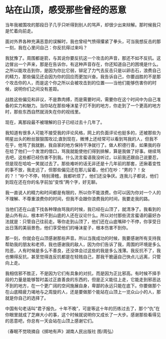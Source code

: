 # 站在山顶，感受那些曾经的恶意

当年我被围攻的那段日子几乎只听得到别人的骂声，却很少出来辩解。那时候我只是忙着向前走。 

面对外界各种充满恶意的误解时，我也曾经气愤得攥紧了拳头，可当我想反击的那一刻，我在心里问自己：你反抗得过来吗？ 

我犹豫了。周围都是箭，与其说你要反抗这一个攻击的声音，那还不如不反抗。这边冒出一个声来，那是在告诉你，有这种声音存在，你还知道自己的困境是什么。之所以能攻击到你，是因为你比它弱，铆足了力气去反击只是以卵击石，浪费自己的精力，那些偏见还会因为你的回应而更加兴奋。我告诉自己，你要战胜的不是那个攻击你的人，而是这个你之所以会被攻击到的位置——当他们能够伤害你的时候，说明你们之间没有差距。 

战胜这些偏见和非议，不是靠肉搏，而是需要时间，需要你在这个时间中为自己准备的实力和魅力。当你站在那些唾沫星子打不到的地方，你走到了一个更高的地方时，那些东西自然就消失在你的视线里。 

现在，离那段最不被理解的日子已经过去十几年了。 

我知道有很多人可能不接受我的评论风格，网上的负面评论也挺多的，还被那些为明星出头的粉丝狠狠围攻过;直到现在，微博上还经常可以看到骂我的人，但我不在乎，他骂了我就删，我自家的地方保持干净就行了。做人积德行善，如果我的存在给了他们一个发泄的借口，骂我就能使他们得到排解，算是我做了好事。继续骂去吧，这些都已经伤害不到我。什么流言蜚语我没听过，以前我还跟自己说要忍，但是现在哈哈一笑就过去了。那些难听的话无非还是十几年前的那套，还揪着变性的事不放，我走远了，但那些偏见还在那儿留着，他们在吵：“男的？！女的？！”吵个不停，特别滑稽，我都听烦了，他们还没争厌。连我儿子都说，他们到现在还在你的名字前加“变性”两个字，好无聊。 

我一直说人的精力和时间都是有限的，所以你不能浪费。你可以因为你对一个人的不理解、不尊重浪费你的时间，但我不会跟你浪费我的时间，我要走我的路。 

当他们还在山底下找各种理由骂我的时候，我已经在山顶了，就清净了。我看到的是山外有山，根本听不到山底的人还在议论什么。所以对付那些流言蜚语的最好办法就是：只管自己往前走。等你走到山顶了，他们还在山底嘴碎个不停，你享受日出日落的美丽景色，他们享受他们的唾沫星子，根本伤害不到你。 

那一刻，你就会在山顶感谢那些声音。所以当我成功的时候，我要感谢所有支持我帮助我的朋友和老师，我也感谢我的敌人，因为你们告诉了我，周围的环境是多么险恶，人有时候是多么不善良，还没体会过这些的我是多么浅薄。我反抗不了，我也懒得反抗，甚至觉得连反抗都是在轻贱自己，那我干脆逼自己快点儿远离，只管向上走。 

我相信邪不胜正，不是因为它们有具象的对抗，而是因为正比邪高。有时候不择手段的力量是能够暂时盖过正直善良的东西的，但是正义能往上走，它能走到邪恶达不到的地方，在一个更广阔的空间施展自身，卑鄙的永远只能在底下。你要做那个在山底精疲力竭地与之周旋的人，还是要做那个能站在山顶上一览众山小的人，那就是你自己的选择了。 

中国有句老话叫“君子报仇，十年不晚”，可是等这十年的历练过去了，那个“仇”在你眼里就成了芝麻大小的事，这个时候就说明你又成长了一大步。感谢那些看得见的恶意吧，你总有一天会站在山顶上感谢它们。 

（春眠不觉晓摘自《掷地有声》湖南人民出版社 图/周弘）